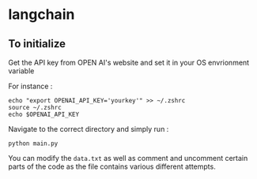 # langchain

## To initialize

Get the API key from OPEN AI's website and set it in your OS envrionment variable

For instance : 

```
echo "export OPENAI_API_KEY='yourkey'" >> ~/.zshrc
source ~/.zshrc
echo $OPENAI_API_KEY
```



Navigate to the correct directory and simply run :
```
python main.py
```

You can modify the `data.txt` as well as comment and uncomment certain parts of the code as the file contains various different attempts.

